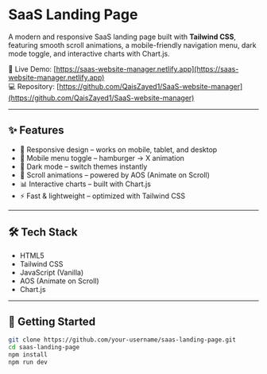 # SaaS Landing Page

A modern and responsive SaaS landing page built with **Tailwind CSS**, featuring smooth scroll animations, a mobile-friendly navigation menu, dark mode toggle, and interactive charts with Chart.js.

🚀 Live Demo: [https://saas-website-manager.netlify.app](https://saas-website-manager.netlify.app)  
💻 Repository: [https://github.com/QaisZayed1/SaaS-website-manager](https://github.com/QaisZayed1/SaaS-website-manager)

---

## ✨ Features

- 📱 Responsive design – works on mobile, tablet, and desktop
- 🍔 Mobile menu toggle – hamburger → X animation
- 🌙 Dark mode – switch themes instantly
- 🎨 Scroll animations – powered by AOS (Animate on Scroll)
- 📊 Interactive charts – built with Chart.js
- ⚡ Fast & lightweight – optimized with Tailwind CSS

---

## 🛠️ Tech Stack

- HTML5
- Tailwind CSS
- JavaScript (Vanilla)
- AOS (Animate on Scroll)
- Chart.js

---

## 🚀 Getting Started

```bash
git clone https://github.com/your-username/saas-landing-page.git
cd saas-landing-page
npm install
npm run dev
```

